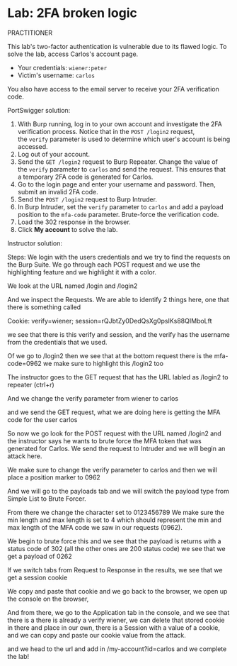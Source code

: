 
# Lab: 2FA broken logic

PRACTITIONER

This lab's two-factor authentication is vulnerable due to its flawed logic. To solve the lab, access Carlos's account page.

- Your credentials: `wiener:peter`
- Victim's username: `carlos`

You also have access to the email server to receive your 2FA verification code.

PortSwigger solution:
1. With Burp running, log in to your own account and investigate the 2FA verification process. Notice that in the `POST /login2` request, the `verify` parameter is used to determine which user's account is being accessed.
2. Log out of your account.
3. Send the `GET /login2` request to Burp Repeater. Change the value of the `verify` parameter to `carlos` and send the request. This ensures that a temporary 2FA code is generated for Carlos.
4. Go to the login page and enter your username and password. Then, submit an invalid 2FA code.
5. Send the `POST /login2` request to Burp Intruder.
6. In Burp Intruder, set the `verify` parameter to `carlos` and add a payload position to the `mfa-code` parameter. Brute-force the verification code.
7. Load the 302 response in the browser.
8. Click **My account** to solve the lab.
   
Instructor solution:

Steps:
We login with the users credentials and we try to find the requests on the Burp Suite.
We go through each POST request and we use the highlighting feature and we highlight it with a color.

We look at the URL named /login and /login2

And we inspect the Requests. We are able to identify 2 things here, one that there is something called

Cookie: verify=wiener; session=rQJbtZy0DedQsXg0psIKs88QIMboLft 

we see that there is this verify and session, and the verify has the username from the credentials that we used. 

Of we go to /login2 then we see that at the bottom request there is the mfa-code=0962
we make sure to highlight this /login2 too

The instructor goes to the GET request that has the URL labled as  /login2 to repeater (ctrl+r)

And we change the verify parameter from wiener to carlos

and we send the GET request, what we are doing here is getting the MFA code for the user carlos

So now we go look for the POST request with the URL named /login2 and the instructor says he wants to brute force the MFA token that was generated for Carlos. We send the request to Intruder and we will begin an attack here.

We make sure to change the verify parameter to carlos and then we will place a position marker to 0962

And we will go to the payloads tab and we will switch the payload type from Simple List to Brute Forcer.

From there we change the character set to 0123456789
We make sure the min length and max length is set to 4 which should represent the min and max length of the MFA code we saw in our requests (0962).

We begin to brute force this and we see that the payload is returns with a status code of 302 (all the other ones are 200 status code) we see that we get a payload of 0262

If we switch tabs from Request to Response in the results, we see that we get a session cookie

We copy and paste that cookie and we go back to the browser, we open up the console on the browser, 

And from there, we go to the Application tab in the console, and we see that there is a there is already a verify wiener, we can delete that stored cookie in there and place in our own, there is a Session with a value of a cookie, and we can copy and paste our cookie value from the attack.

and we head to the url and add in /my-account?id=carlos and we complete the lab!